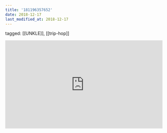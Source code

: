 ```yaml
---
title: '181196357652'
date: 2018-12-17
last_modified_at: 2018-12-17
---
```

tagged: [[UNKLE]], [[trip-hop]]
<iframe allow="accelerometer; autoplay; clipboard-write; encrypted-media; gyroscope; picture-in-picture" allowfullscreen="" frameborder="0" height="281" id="youtube_iframe" src="https://www.youtube.com/embed/JursSCziB38?feature=oembed&amp;enablejsapi=1&amp;origin=https://safe.txmblr.com&amp;wmode=opaque" width="500"></iframe>